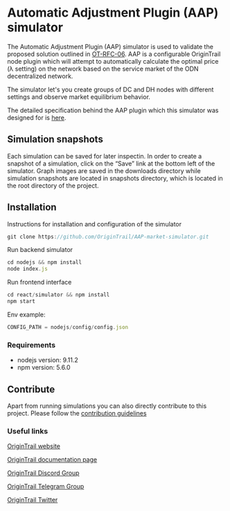 # Automatic Adjustment Plugin (AAP) simulator

The Automatic Adjustment Plugin (AAP) simulator is used to validate the proposed solution outlined in [OT-RFC-06](https://github.com/OriginTrail/OT-RFC-repository/blob/main/RFCs/OT-RFC-06%20OriginTrail%20utility%20market%20automatic%20adjustment%20plugin.pdf).
AAP is a configurable OriginTrail node plugin which will attempt to automatically calculate the optimal price (λ setting) on the network based on the service market of the ODN decentralized network.

The simulator let's you create groups of DC and DH nodes with different settings and observe market equilibrium behavior. 

The detailed specification behind the AAP plugin which this simulator was designed for is [here](https://github.com/OriginTrail/OT-RFC-repository/blob/main/RFCs/OT-RFC-06%20OriginTrail%20utility%20market%20automatic%20adjustment%20plugin.pdf).

## Simulation snapshots

Each simulation can be saved for later inspectin. In order to create a snapshot of a simulation, click on the “Save” link at the bottom left of the simulator. Graph images are saved in the downloads directory while simulation snapshots are located in snapshots directory, which is located in the root directory of the project.


## Installation
Instructions for installation and configuration of the simulator

```javascript
git clone https://github.com/OriginTrail/AAP-market-simulator.git
```

Run backend simulator
```javascript
cd nodejs && npm install
node index.js
```

Run frontend interface
```javascript
cd react/simulator && npm install
npm start
```

Env example:
```javascript
CONFIG_PATH = nodejs/config/config.json
```

### Requirements

* nodejs version: 9.11.2
* npm version: 5.6.0


## Contribute

Apart from running simulations you can also directly contribute to this project. 
Please follow the [contribution guidelines](https://docs.origintrail.io/en/latest/contribution-guidelines.html)

### Useful links


[OriginTrail website](https://origintrail.io)

[OriginTrail documentation page](http://docs.origintrail.io)

[OriginTrail Discord Group](https://discordapp.com/invite/FCgYk2S)

[OriginTrail Telegram Group](https://t.me/origintrail)

[OriginTrail Twitter](https://twitter.com/origin_trail)

